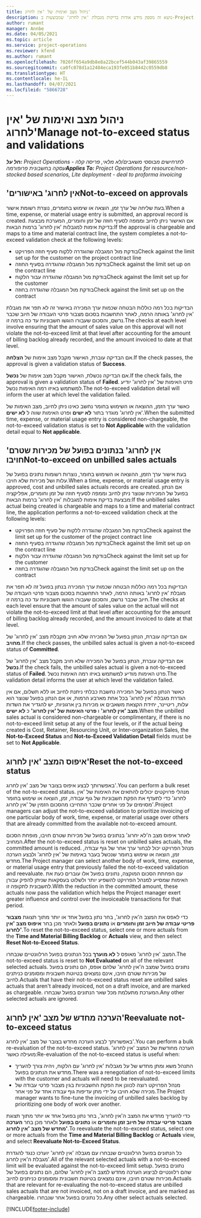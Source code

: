 ```yaml
---
title: ניהול מצב ואימות של 'אין לחרוג'
description: נושא זה מספק מידע אודות בדיקות מגבולת 'אין לחרוג' שמבוצעות ב-Project Operations.
author: rumant
manager: Annbe
ms.date: 04/05/2021
ms.topic: article
ms.service: project-operations
ms.reviewer: kfend
ms.author: rumant
ms.openlocfilehash: 7026ff654a9db8e8a22bcef544b043af39865559
ms.sourcegitcommit: ca0fc078d1a12484eca193fe051b8442c0559db8
ms.translationtype: HT
ms.contentlocale: he-IL
ms.lasthandoff: 04/07/2021
ms.locfileid: "5866728"
---
```

# <a name="manage-not-to-exceed-status-and-validations"></a><span data-ttu-id="4ccda-103">ניהול מצב ואימות של 'אין לחרוג'</span><span class="sxs-lookup"><span data-stu-id="4ccda-103">Manage not-to-exceed status and validations</span></span> 

<span data-ttu-id="4ccda-104">_**חל על:** Project Operations לתרחישים מבוססי משאבים/לא מלאי, פריסה קלה - עסקה בחשבונית פרופורמה_</span><span class="sxs-lookup"><span data-stu-id="4ccda-104">_**Applies To:** Project Operations for resource/non-stocked based scenarios, Lite deployment - deal to proforma invoicing_</span></span>

## <a name="not-to-exceed-on-approvals"></a><span data-ttu-id="4ccda-105">'אין לחרוג' באישורים</span><span class="sxs-lookup"><span data-stu-id="4ccda-105">Not-to-exceed on approvals</span></span>

<span data-ttu-id="4ccda-106">בעת שליחה של ערך זמן, הוצאה או שימוש בחומרים, נוצרת רשומת אישור.</span><span class="sxs-lookup"><span data-stu-id="4ccda-106">When a time, expense, or material usage entry is submitted, an approval record is created.</span></span> <span data-ttu-id="4ccda-107">אם האישור ניתן לחיוב וממפה לסעיף חוזה של זמן וחומרים, המערכת מבצעת בדיקת אימות למגבלות 'אין לחרוג' ברמות הבאות:</span><span class="sxs-lookup"><span data-stu-id="4ccda-107">If the approval is chargeable and maps to a time and material contract line, the system completes a not-to-exceed validation check at the following levels:</span></span>

  - <span data-ttu-id="4ccda-108">בודקת מול המגבלה שהוגדרה ללקוח סעיף חוזה הפרויקט</span><span class="sxs-lookup"><span data-stu-id="4ccda-108">Check against the limit set up for the customer on the project contract line</span></span>
  - <span data-ttu-id="4ccda-109">בודקת מול המגבלה שהוגדרה בסעיף החוזה</span><span class="sxs-lookup"><span data-stu-id="4ccda-109">Check against the limit set up on the contract line</span></span>
  - <span data-ttu-id="4ccda-110">בודקת מול המגבלה שהוגדרה עבור הלקוח</span><span class="sxs-lookup"><span data-stu-id="4ccda-110">Check against the limit set up for the customer</span></span>
  - <span data-ttu-id="4ccda-111">בודקת מול המגבלה שהוגדרה בחוזה</span><span class="sxs-lookup"><span data-stu-id="4ccda-111">Check against the limit set up on the contract</span></span>

<span data-ttu-id="4ccda-112">הבדיקות בכל רמה כוללות הבטחה שכמות ערך המכירה באישור זה לא תפר את מגבלת 'אין לחרוג' באותה הרמה, לאחר התחשבות בסכום מצבור פרטי העבודה של חיוב שכבר נרשם, והסכום שעבורו הוגשו חשבוניות עד כה ברמה זו.</span><span class="sxs-lookup"><span data-stu-id="4ccda-112">The checks at each level involve ensuring that the amount of sales value on this approval will not violate the not-to-exceed limit at that level after accounting for the amount of billing backlog already recorded, and the amount invoiced to date at that level.</span></span>

<span data-ttu-id="4ccda-113">אם הבדיקה עוברת, האישור מקבל מצב אימות של **הצלחה**.</span><span class="sxs-lookup"><span data-stu-id="4ccda-113">If the check passes, the approval is given a validation status of **Success**.</span></span>

<span data-ttu-id="4ccda-114">אם הבדיקה נכשלת, האישור מקבל מצב אימות של **נכשל**.</span><span class="sxs-lookup"><span data-stu-id="4ccda-114">If the check fails, the approval is given a validation status of **Failed**.</span></span> <span data-ttu-id="4ccda-115">פרט האימות של 'אין לחרוג' יודיע למשתמש באיזו רמה האימות נכשל.</span><span class="sxs-lookup"><span data-stu-id="4ccda-115">The not-to-exceed validation detail will inform the user at which level the validation failed.</span></span>

<span data-ttu-id="4ccda-116">כאשר ערך הזמן, ההוצאה או השימוש בחומר נחשב כאינו ניתן לחיוב, מצב האימות של 'אין לחרוג'‬ מוגדר בתור **לא ישים** ופרט האימות שווה ל **לא ישים**.</span><span class="sxs-lookup"><span data-stu-id="4ccda-116">When the submitted time, expense, or material usage entry is considered non-chargeable, the not-to-exceed validation status is set to **Not Applicable** with the validation detail equal to **Not applicable**.</span></span>

## <a name="not-to-exceed-on-unbilled-sales-actuals"></a><span data-ttu-id="4ccda-117">'אין לחרוג' בנתונים בפועל של מכירות שטרם חויבו</span><span class="sxs-lookup"><span data-stu-id="4ccda-117">Not-to-exceed on unbilled sales actuals</span></span>

<span data-ttu-id="4ccda-118">בעת אישור ערך הזמן, ההוצאה או השימוש בחומר, נוצרות רשומות נתונים בפועל של עלות ושל מכירות שלא חויבו.</span><span class="sxs-lookup"><span data-stu-id="4ccda-118">When a time, expense, or material usage entry is approved, cost and unbilled sales actuals records are created.</span></span> <span data-ttu-id="4ccda-119">אם הנתון בפועל של המכירות שנוצר ניתן לחיוב וממפה לסעיף חוזה של זמן וחומרים, אפליקציה מבצעת בדיקת אימות למגבלות 'אין לחרוג' ברמות הבאות:</span><span class="sxs-lookup"><span data-stu-id="4ccda-119">If the unbilled sales actual being created is chargeable and maps to a time and material contract line, the application performs a not-to-exceed validation check at the following levels:</span></span>

  - <span data-ttu-id="4ccda-120">בודקת מול המגבלה שהוגדרה ללקוח של סעיף חוזה הפרויקט</span><span class="sxs-lookup"><span data-stu-id="4ccda-120">Check against the limit set up for the customer of the project contract line</span></span>
  - <span data-ttu-id="4ccda-121">בודקת מול המגבלה שהוגדרה בסעיף החוזה</span><span class="sxs-lookup"><span data-stu-id="4ccda-121">Check against the limit set up on the contract line</span></span>
  - <span data-ttu-id="4ccda-122">בודקת מול המגבלה שהוגדרה עבור הלקוח</span><span class="sxs-lookup"><span data-stu-id="4ccda-122">Check against the limit set up for the customer</span></span>
  - <span data-ttu-id="4ccda-123">בודקת מול המגבלה שהוגדרה בחוזה</span><span class="sxs-lookup"><span data-stu-id="4ccda-123">Check against the limit set up on the contract</span></span>

<span data-ttu-id="4ccda-124">הבדיקות בכל רמה כוללות הבטחה שכמות ערך המכירה בנתון בפועל זה לא תפר את מגבלת 'אין לחרוג' באותה הרמה, לאחר התחשבות בסכום מצבור פרטי העבודה של חיוב שכבר נרשם, והסכום שעבורו הוגשו חשבוניות עד כה ברמה זו.</span><span class="sxs-lookup"><span data-stu-id="4ccda-124">The checks at each level ensure that the amount of sales value on the actual will not violate the not-to-exceed limit at that level after accounting for the amount of billing backlog already recorded, and the amount invoiced to date at that level.</span></span>

<span data-ttu-id="4ccda-125">אם הבדיקה עוברת, הנתון בפועל של המכירה שלא חויב מקבלת מצב 'אין לחרוג' של **מחויב**.</span><span class="sxs-lookup"><span data-stu-id="4ccda-125">If the check passes, the unbilled sales actual is given a not-to-exceed status of **Committed**.</span></span>

<span data-ttu-id="4ccda-126">אם הבדיקה עוברת, הנתון בפועל של המכירה שלא חויב מקבל מצב 'אין לחרוג' של **נכשל**.</span><span class="sxs-lookup"><span data-stu-id="4ccda-126">If the check fails, the unbilled sales actual is given a not-to-exceed status of **Failed**.</span></span> <span data-ttu-id="4ccda-127">פרט האימות מודיע למשתמש באיזו רמה האימות נכשל.</span><span class="sxs-lookup"><span data-stu-id="4ccda-127">The validation detail informs the user at which level the validation failed.</span></span>

<span data-ttu-id="4ccda-128">כאשר הנתון בפועל של המכירה נחשבת כבלתי ניתנת לחיוב או ללא תשלום, אם אין הגדרת מגבלת 'אין לחרוג' בכל אחת מארבע הרמות, או אם הנתון בפועל שנוצר הוא עלות, ריטיינר, יחידת הקצאת משאבים או מכירות בין ארגוניות, יש להגדיר את השדות **מצב 'אין לחרוג'** ו **פרטי האימות של 'אין לחרוג'** כ **לא ישים**.</span><span class="sxs-lookup"><span data-stu-id="4ccda-128">When the unbilled sales actual is considered non-chargeable or complimentary, if there is no not-to-exceed limit setup at any of the four levels, or if the actual being created is Cost, Retainer, Resourcing Unit, or Inter-organization Sales, the **Not-to-Exceed Status** and **Not-to-Exceed Validation Detail** fields must be set to **Not Applicable**.</span></span>

## <a name="reset-the-not-to-exceed-status"></a><span data-ttu-id="4ccda-129">איפוס המצב 'אין לחרוג'</span><span class="sxs-lookup"><span data-stu-id="4ccda-129">Reset the not-to-exceed status</span></span>

<span data-ttu-id="4ccda-130">באפשרותך לבצע איפוס בצובר של מצב 'אין לחרוג'.</span><span class="sxs-lookup"><span data-stu-id="4ccda-130">You can perform a bulk reset of the not-to-exceed status.</span></span> <span data-ttu-id="4ccda-131">מנהלי פרויקטים יכולים להתאים את האימות של 'אין לחרוג' כדי לתעדף את הפקת חשבוניות של גוף עבודה, זמן, הוצאה או שימוש בחומר מסוימים על פני אחרים שכבר התחייבו מהסכום הזמין של 'אין לחרוג'.</span><span class="sxs-lookup"><span data-stu-id="4ccda-131">Project managers can adjust the not-to-exceed validation to prioritize invoicing of one particular body of work, time, expense, or material usage over others that are already committed from the available not-to-exceed amount.</span></span>

<span data-ttu-id="4ccda-132">לאחר איפוס מצב ה'לא יחרוג' בנתונים בפועל של מכירות שטרם חויבו, מופחת הסכום המחויב.</span><span class="sxs-lookup"><span data-stu-id="4ccda-132">After the not-to-exceed status is reset on unbilled sales actuals, the committed amount is reduced.</span></span> <span data-ttu-id="4ccda-133">מנהל הפרויקט יכול לבחור ערך אחר של גוף עבודה, זמן, הוצאה או שימוש בחומר שנכשל בעבר באימות של 'אין לחרוג' ולבצע הערכה מחדש.</span><span class="sxs-lookup"><span data-stu-id="4ccda-133">The Project manager can select another body of work, time, expense, or material usage entry that previously failed the not-to-exceed validation and reevaluate.</span></span> <span data-ttu-id="4ccda-134">עם הפחתת הסכום המוקצה, נתונים בפועל אלו עוברים כעת את האימות שמסייע למנהל הפרויקט להשפיע יותר ולשלוט בעסקאות שניתן להפיק עבורן לחשבונית לתקופה זו.</span><span class="sxs-lookup"><span data-stu-id="4ccda-134">With the reduction in the committed amount, these actuals now pass the validation which helps the Project manager exert greater influence and control over the invoiceable transactions for that period.</span></span>

<span data-ttu-id="4ccda-135">כדי לאפס את המצב ה'אין לחרוג', בחר נתון בפועל אחד או יותר מתוך תצוגת **‏‫מצבור פריטי עבודה של חיוב זמן וחומרים‬** אוֹ **נתונים בפועל** ולאחר מכן בחר **איפוס מצב 'אין לחרוג'**.</span><span class="sxs-lookup"><span data-stu-id="4ccda-135">To reset the not-to-exceed status, select one or more actuals from the **Time and Material Billing Backlog** or **Actuals** view, and then select **Reset Not-to-Exceed Status**.</span></span>

<span data-ttu-id="4ccda-136">המצב 'אין לחרוג' מאופס ל **לא מוערך** בכל הנתונים בפועל הרלוונטיים שנבחרו.</span><span class="sxs-lookup"><span data-stu-id="4ccda-136">The not-to-exceed status is reset to **Not Evaluated** on all of the relevant selected actuals.</span></span> <span data-ttu-id="4ccda-137">נתונים בפועל שמצב ה'אין לחרוג' שלהם אופס, הם נתונים בפועל של מכירות שטרם חויבו, אינם נמצאים בטיוטת חשבונית ומסומנים כניתנים לחיוב.</span><span class="sxs-lookup"><span data-stu-id="4ccda-137">Actuals that have their not-to-exceed status reset are unbilled sales actuals that aren't already invoiced, not on a draft invoice, and are marked as chargeable.</span></span> <span data-ttu-id="4ccda-138">המערכת מתעלמת מכל שאר הנתונים בפועל שנבחרו.</span><span class="sxs-lookup"><span data-stu-id="4ccda-138">Any other selected actuals are ignored.</span></span>

## <a name="reevaluate-not-to-exceed-status"></a><span data-ttu-id="4ccda-139">הערכה מחדש של מצב 'אין לחרוג'</span><span class="sxs-lookup"><span data-stu-id="4ccda-139">Reevaluate not-to-exceed status</span></span>

<span data-ttu-id="4ccda-140">באפשרותך לבצע הערכה מחדש בצובר של מצב 'אין לחרוג'.</span><span class="sxs-lookup"><span data-stu-id="4ccda-140">You can perform a bulk re-evaluation of the not-to-exceed status.</span></span> <span data-ttu-id="4ccda-141">הערכה מחודשת של המצב 'אין לחרוג' מועילה כאשר:</span><span class="sxs-lookup"><span data-stu-id="4ccda-141">Re-evaluation of the not-to-exceed status is useful when:</span></span>

  - <span data-ttu-id="4ccda-142">התנהל משא ומתן מחדש של על מגבלות 'אין לחרוג' עם הלקוח, ויהיה צורך להעריך מחדש את הנתונים בפועל.</span><span class="sxs-lookup"><span data-stu-id="4ccda-142">There was a renegotiation of not-to-exceed limits with the customer and actuals will need to be reevaluated.</span></span>
  - <span data-ttu-id="4ccda-143">מנהל הפרויקט רוצה לכוונן את הפקת החשבוניות בגין מצבור פרטי עבודה של מכירה שלא חויבו על ידי מתן עדיפות גוף עבודה אחד על פני אחר.</span><span class="sxs-lookup"><span data-stu-id="4ccda-143">The Project manager wants to fine-tune the invoicing of unbilled sales backlog by prioritizing one body of work over another.</span></span>

<span data-ttu-id="4ccda-144">כדי להעריך מחדש את המצב ה'אין לחרוג', בחר נתון בפועל אחד או יותר מתוך תצוגת **‏‫מצבור פריטי עבודה של חיוב זמן וחומרים‬** אוֹ **נתונים בפועל** ולאחר מכן בחר **הערכה מחדש של מצב 'אין לחרוג'**.</span><span class="sxs-lookup"><span data-stu-id="4ccda-144">To reevaluate the not-to-exceed status, select one or more actuals from the **Time and Material Billing Backlog** or **Actuals** view, and select **Reevaluate Not-to-Exceed Status**.</span></span>

<span data-ttu-id="4ccda-145">כל הנתונים בפועל הרלוונטיים שנבחרו עם מגבלה 'אין לחרוג' יוערכו כנגד להגדרת מגבלת ה'אין לחרוג'.</span><span class="sxs-lookup"><span data-stu-id="4ccda-145">All of the relevant selected actuals with a not-to-exceed limit will be evaluated against the not-to-exceed limit setup.</span></span> <span data-ttu-id="4ccda-146">נתונים בפועל שהם רלוונטיים לביצוע הערכה מחדש למצב ה'אין לחרוג' שלהם, הם נתונים בפועל של מכירות שטרם חויבו, אינם נמצאים בטיוטת חשבונית ומסומנים כניתנים לחיוב.</span><span class="sxs-lookup"><span data-stu-id="4ccda-146">Actuals that are relevant for re-evaluating the not-to-exceed status are unbilled sales actuals that are not invoiced, not on a draft invoice, and are marked as chargeable.</span></span> <span data-ttu-id="4ccda-147">כל נתונים בפועל אחר שנבחרו.</span><span class="sxs-lookup"><span data-stu-id="4ccda-147">Any other select actuals selected.</span></span>


[!INCLUDE[footer-include](../../includes/footer-banner.md)]
